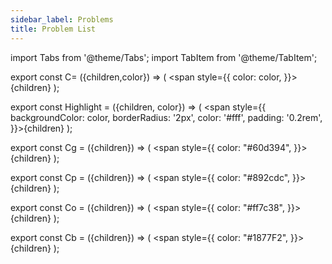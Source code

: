 ```yaml
---
sidebar_label: Problems
title: Problem List
---
```

import Tabs from '@theme/Tabs';
import TabItem from '@theme/TabItem';
 

export const C= ({children,color}) => ( <span style={{
      color: color,
    }}>{children}</span> );

export const Highlight = ({children, color}) => ( <span style={{
      backgroundColor: color,
      borderRadius: '2px',
      color: '#fff',
      padding: '0.2rem',
    }}>{children}</span> );

export const Cg = ({children}) => ( <span style={{
      color: "#60d394",
    }}>{children}</span> );

export const Cp = ({children}) => ( <span style={{
      color: "#892cdc",
    }}>{children}</span> );

export const Co = ({children}) => ( <span style={{
      color: "#ff7c38",
    }}>{children}</span> );

export const Cb = ({children}) => ( <span style={{
      color: "#1877F2",
    }}>{children}</span> );

